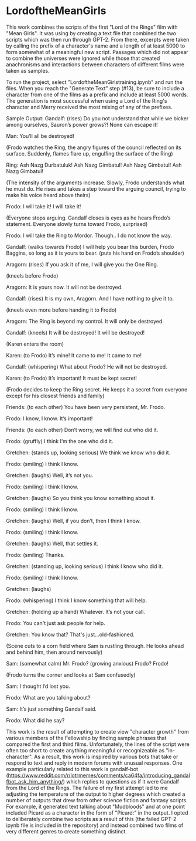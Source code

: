 # LordoftheMeanGirls

This work combines the scripts of the first "Lord of the Rings" film with "Mean Girls". It was using by creating a text file that combined the two scripts which was then run through GPT-2. From there, excerpts were taken by calling the prefix of a character's name and a length of at least 5000 to form somewhat of a meaningful new script. Passages which did not appear to combine the universes were ignored while those that created anachronisms and interactions between characters of different films were taken as samples.


To run the project, select "LordoftheMeanGirlstraining.ipynb" and run the files. When you reach the "Generate Text" step (#13), be sure to include a character from one of the films as a prefix and include at least 5000 words. The generation is most successful when using a Lord of the Ring's character and Merry received the most mixing of any of the prefixes.


Sample Output:
Gandalf: (rises) Do you not understand that while we bicker among ourselves, Sauron’s power grows?! None can escape it! 

Man: You’ll all be destroyed!

(Frodo watches the Ring, the angry figures of the council reflected on its surface. Suddenly, flames flare up, engulfing the surface of the Ring)

Ring: Ash Nazg Durbatuluk! Ash Nazg Gimbatul! Ash Nazg Gimbatul! Ash Nazg Gimbatul!

(The intensity of the arguments increase. Slowly, Frodo understands what he must do. He rises and takes a step toward the arguing council, trying to make his voice heard above theirs)

Frodo: I will take it! I will take it!

(Everyone stops arguing. Gandalf closes is eyes as he hears Frodo’s statement. Everyone slowly turns toward Frodo, surprised)

Frodo: I will take the Ring to Mordor. Though.. I do not know the way. 

Gandalf: (walks towards Frodo) I will help you bear this burden, Frodo Baggins, so long as it is yours to bear. (puts his hand on Frodo’s shoulder)

Aragorn: (rises) If you ask it of me, I will give you the One Ring. 

(kneels before Frodo)

Aragorn: It is yours now. It will not be destroyed.

Gandalf: (rises) It is my own, Aragorn. And I have nothing to give it to. 

(kneels even more before handing it to Frodo)

Aragorn: The Ring is beyond my control. It will only be destroyed. 

Gandalf: (kneels) It will be destroyed! It will be destroyed!

(Karen enters the room)

Karen: (to Frodo) It’s mine! It came to me! It came to me! 

Gandalf: (whispering) What about Frodo? He will not be destroyed. 

Karen: (to Frodo) It’s important! It must be kept secret! 

(Frodo decides to keep the Ring secret. He keeps it a secret from everyone except for his closest friends and family)

Friends: (to each other) You have been very persistent, Mr. Frodo. 

Frodo: I know, I know. It’s important! 

Friends: (to each other) Don’t worry, we will find out who did it. 

Frodo: (gruffly) I think I’m the one who did it.

Gretchen: (stands up, looking serious) We think we know who did it. 

Frodo: (smiling) I think I know.

Gretchen: (laughs) Well, it’s not you. 

Frodo: (smiling) I think I know.

Gretchen: (laughs) So you think you know something about it.

Frodo: (smiling) I think I know.

Gretchen: (laughs) Well, if you don’t, then I think I know.

Frodo: (smiling) I think I know.

Gretchen: (laughs) Well, that settles it.

Frodo: (smiling) Thanks. 

Gretchen: (standing up, looking serious) I think I know who did it.

Frodo: (smiling) I think I know.

Gretchen: (laughs)

Frodo: (whispering) I think I know something that will help. 

Gretchen: (holding up a hand) Whatever. It’s not your call.

Frodo: You can't just ask people for help.

Gretchen: You know that? That's just…old-fashioned.

(Scene cuts to a corn field where Sam is rustling through. He looks ahead and behind him, then around nervously)

Sam: (somewhat calm) Mr. Frodo? (growing anxious) Frodo? Frodo!

(Frodo turns the corner and looks at Sam confusedly)

Sam: I thought I’d lost you.

Frodo: What are you talking about?

Sam: It’s just something Gandalf said.

Frodo: What did he say?


This work is the result of attempting to create view "character growth" from various members of the Fellowship by finding sample phrases that compared the first and third films. Unfortunately, the lines of the script were often too short to create anything meaningful or recognizeable as "in-character". As a result, this work is inspired by various bots that take or respond to text and reply in modern forums with unusual responses. One example particularly related to this work is gandalf-bot (https://www.reddit.com/r/lotrmemes/comments/ca64fa/introducing_gandalfbot_ask_him_anything/) which replies to questions as if it were Gandalf from the Lord of the Rings. 
The failure of my first attempt led to me adjusting the temperature of the output to higher degrees which created a number of outputs that drew from other science fiction and fantasy scripts. For example, it generated text talking about "Mudbloods" and at one point included Picard as a character in the form of "Picard:" in the output. I opted to deliberately combine two scripts as a result of this (the failed GPT-2 ipynb file is included in the repository) and instead combined two films of very different genres to create something distinct.
